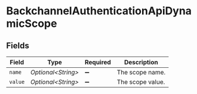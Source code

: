 # BackchannelAuthenticationApiDynamicScope


## Fields

| Field               | Type                | Required            | Description         |
| ------------------- | ------------------- | ------------------- | ------------------- |
| `name`              | *Optional\<String>* | :heavy_minus_sign:  | The scope name.     |
| `value`             | *Optional\<String>* | :heavy_minus_sign:  | The scope value.    |